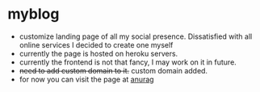 myblog
======

* customize landing page of all my social presence. Dissatisfied with all online services I decided to create one myself
* currently the page is hosted on heroku servers.
* currently the frontend is not that fancy, I may work on it in future.
* ~~need to add custom domain to it.~~ custom domain added.
* for now you can visit the page at [anurag](http://anuragk.in)
